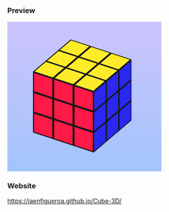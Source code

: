 ### Preview

<div >
  <img src="./assets/cubo3d.gif" align="center" style="width: 70%" />
</div>

### Website

https://jaenfigueroa.github.io/Cube-3D/
